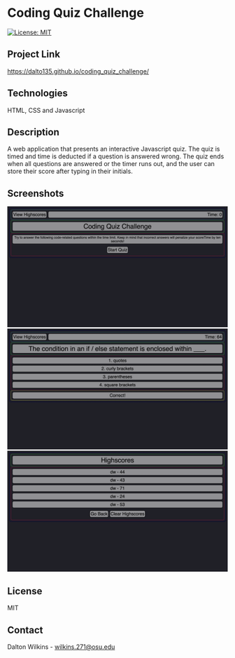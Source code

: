 # Coding Quiz Challenge

[![License: MIT](https://img.shields.io/badge/License-MIT-blue.svg)](https://opensource.org/licenses/MIT)

## Project Link
https://dalto135.github.io/coding_quiz_challenge/

## Technologies
HTML, CSS and Javascript

## Description
A web application that presents an interactive Javascript quiz. The quiz is timed and time is deducted if a question is answered wrong. The quiz ends when all questions are answered or the timer runs out, and the user can store their score after typing in their initials.

## Screenshots
![Screenshot1](images/screenshot1.png)
![Screenshot2](images/screenshot2.png)
![Screenshot3](images/screenshot3.png)

## License
MIT

## Contact
Dalton Wilkins - wilkins.271@osu.edu
